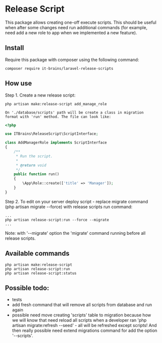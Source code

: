 # Release Script

This package allows creating one-off execute scripts. This should be useful when after some changes need run additional commands (for example, need add a new role to app when we implemented a new feature).

## Install

Require this package with composer using the following command:

```
composer require it-brains/laravel-release-scripts
```

## How use

Step 1. Create a new release script:
    
```
php artisan make:release-script add_manage_role
```

    On './database/scripts' path will be create a class in migration format with 'run' method. The file can look like:
    
```php
<?php

use ITBrains\ReleaseScript\ScriptInterface;

class AddManagerRole implements ScriptInterface
{
    /**
     * Run the script.
     *
     * @return void
     */
    public function run()
    {
        \App\Role::create(['title' => 'Manager']);
    }
}
```

Step 2. To edit on your server deploy script - replace migrate command (php artisan migrate --force) with release scripts run command:
    
```
...
php artisan release-script:run --force --migrate
...
```

Note: with '--migrate' option the 'migrate' command running before all release scripts.

## Available commands
```
php artisan make:release-script 
php artisan release-script:run
php artisan release-script:status
```

## Possible todo:
* tests
* add fresh command that will remove all scripts from database and run again
* possible need move creating 'scripts' table to migration because how we will know that need reload all scripts when a developer ran 'php artisan migrate:refresh --seed' - all will be refreshed except scripts! And then really possible need extend migrations command for add the option '--scripts'.
